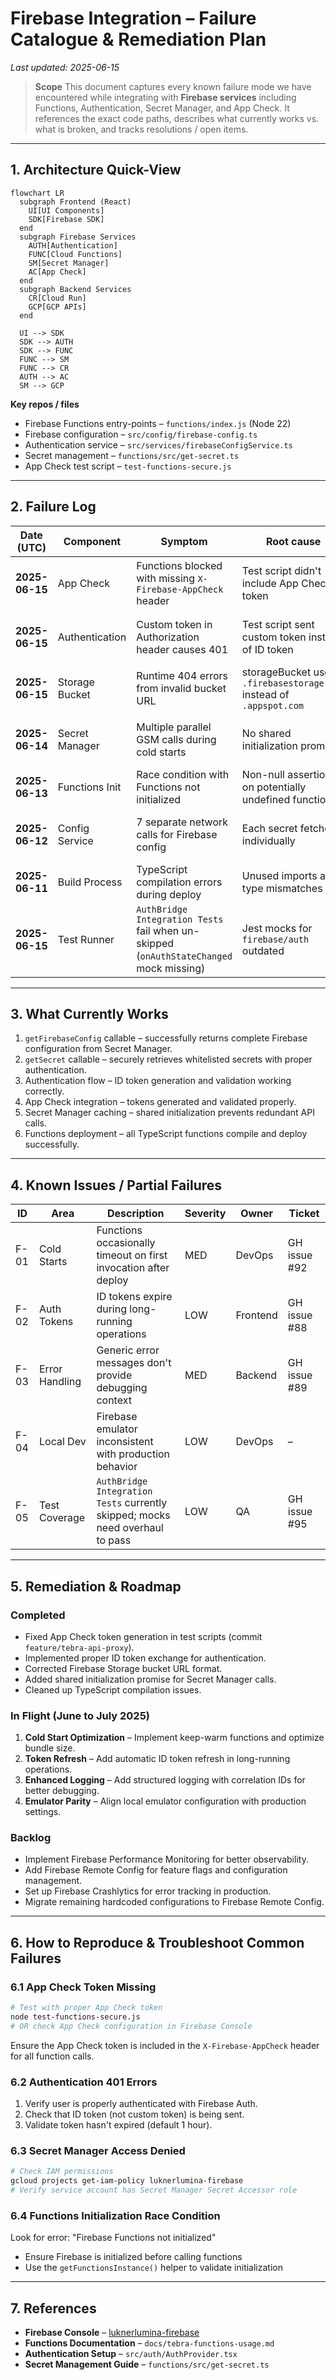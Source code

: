 # Firebase Integration – Failure Catalogue & Remediation Plan

*Last updated: 2025-06-15*

> **Scope**
> This document captures every known failure mode we have encountered while integrating with **Firebase services** including Functions, Authentication, Secret Manager, and App Check. It references the exact code paths, describes what currently works vs. what is broken, and tracks resolutions / open items.

---

## 1. Architecture Quick-View

```mermaid
flowchart LR
  subgraph Frontend (React)
    UI[UI Components]
    SDK[Firebase SDK]
  end
  subgraph Firebase Services
    AUTH[Authentication]
    FUNC[Cloud Functions]
    SM[Secret Manager]
    AC[App Check]
  end
  subgraph Backend Services
    CR[Cloud Run]
    GCP[GCP APIs]
  end

  UI --> SDK
  SDK --> AUTH
  SDK --> FUNC
  FUNC --> SM
  FUNC --> CR
  AUTH --> AC
  SM --> GCP
```

**Key repos / files**

- Firebase Functions entry-points – `functions/index.js` (Node 22)
- Firebase configuration – `src/config/firebase-config.ts`
- Authentication service – `src/services/firebaseConfigService.ts`
- Secret management – `functions/src/get-secret.ts`
- App Check test script – `test-functions-secure.js`

---

## 2. Failure Log

| Date (UTC) | Component | Symptom | Root cause | Status |
|------------|-----------|---------|-----------|--------|
| **2025-06-15** | App Check | Functions blocked with missing `X-Firebase-AppCheck` header | Test script didn't include App Check token | **Fixed** – added App Check token generation in test script |
| **2025-06-15** | Authentication | Custom token in Authorization header causes 401 | Test script sent custom token instead of ID token | **Fixed** – exchange custom token for ID token using client SDK |
| **2025-06-15** | Storage Bucket | Runtime 404 errors from invalid bucket URL | storageBucket used `.firebasestorage.app` instead of `.appspot.com` | **Fixed** – corrected bucket URL format |
| **2025-06-14** | Secret Manager | Multiple parallel GSM calls during cold starts | No shared initialization promise | **Fixed** – implemented shared promise pattern |
| **2025-06-13** | Functions Init | Race condition with Functions not initialized | Non-null assertion on potentially undefined functions | **Fixed** – added initialization check helper |
| **2025-06-12** | Config Service | 7 separate network calls for Firebase config | Each secret fetched individually | **Fixed** – replaced with single getFirebaseConfig call |
| **2025-06-11** | Build Process | TypeScript compilation errors during deploy | Unused imports and type mismatches | **Fixed** – cleaned up imports and fixed types |
| **2025-06-15** | Test Runner | `AuthBridge Integration Tests` fail when un-skipped (`onAuthStateChanged` mock missing) | Jest mocks for `firebase/auth` outdated | **Open** – update mocks or move to e2e test harness |

---

## 3. What Currently Works

1. `getFirebaseConfig` callable – successfully returns complete Firebase configuration from Secret Manager.
2. `getSecret` callable – securely retrieves whitelisted secrets with proper authentication.
3. Authentication flow – ID token generation and validation working correctly.
4. App Check integration – tokens generated and validated properly.
5. Secret Manager caching – shared initialization prevents redundant API calls.
6. Functions deployment – all TypeScript functions compile and deploy successfully.

---

## 4. Known Issues / Partial Failures

| ID | Area | Description | Severity | Owner | Ticket |
|----|------|-------------|----------|-------|--------|
| F-01 | Cold Starts | Functions occasionally timeout on first invocation after deploy | MED | DevOps | GH issue #92 |
| F-02 | Auth Tokens | ID tokens expire during long-running operations | LOW | Frontend | GH issue #88 |
| F-03 | Error Handling | Generic error messages don't provide debugging context | MED | Backend | GH issue #89 |
| F-04 | Local Dev | Firebase emulator inconsistent with production behavior | LOW | DevOps | – |
| F-05 | Test Coverage | `AuthBridge Integration Tests` currently skipped; mocks need overhaul to pass | LOW | QA | GH issue #95 |

---

## 5. Remediation & Roadmap

### Completed

- Fixed App Check token generation in test scripts (commit `feature/tebra-api-proxy`).
- Implemented proper ID token exchange for authentication.
- Corrected Firebase Storage bucket URL format.
- Added shared initialization promise for Secret Manager calls.
- Cleaned up TypeScript compilation issues.

### In Flight (June to July 2025)

1. **Cold Start Optimization** – Implement keep-warm functions and optimize bundle size.
2. **Token Refresh** – Add automatic ID token refresh in long-running operations.
3. **Enhanced Logging** – Add structured logging with correlation IDs for better debugging.
4. **Emulator Parity** – Align local emulator configuration with production settings.

### Backlog

- Implement Firebase Performance Monitoring for better observability.
- Add Firebase Remote Config for feature flags and configuration management.
- Set up Firebase Crashlytics for error tracking in production.
- Migrate remaining hardcoded configurations to Firebase Remote Config.

---

## 6. How to Reproduce & Troubleshoot Common Failures

### 6.1 App Check Token Missing

```bash
# Test with proper App Check token
node test-functions-secure.js
# OR check App Check configuration in Firebase Console
```

Ensure the App Check token is included in the `X-Firebase-AppCheck` header for all function calls.

### 6.2 Authentication 401 Errors

1. Verify user is properly authenticated with Firebase Auth.
2. Check that ID token (not custom token) is being sent.
3. Validate token hasn't expired (default 1 hour).

### 6.3 Secret Manager Access Denied

```bash
# Check IAM permissions
gcloud projects get-iam-policy luknerlumina-firebase
# Verify service account has Secret Manager Secret Accessor role
```

### 6.4 Functions Initialization Race Condition

Look for error: "Firebase Functions not initialized"

- Ensure Firebase is initialized before calling functions
- Use the `getFunctionsInstance()` helper to validate initialization

---

## 7. References

- **Firebase Console** – [luknerlumina-firebase](https://console.firebase.google.com/project/luknerlumina-firebase)
- **Functions Documentation** – `docs/tebra-functions-usage.md`
- **Authentication Setup** – `src/auth/AuthProvider.tsx`
- **Secret Management Guide** – `functions/src/get-secret.ts`
